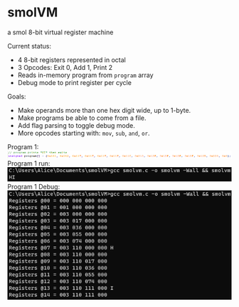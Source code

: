 # smolVM
a smol 8-bit virtual register machine

Current status:
- 4 8-bit registers represented in octal
- 3 Opcodes: Exit 0, Add 1, Print 2
- Reads in-memory program from `program` array
- Debug mode to print register per cycle

Goals:
- Make operands more than one hex digit wide, up to 1-byte.
- Make programs be able to come from a file.
- Add flag parsing to toggle debug mode.
- More opcodes starting with: `mov`, `sub`, `and`, `or`.

Program 1:   
![MVP-PROGRAM1](mvp-program1-input.png)  
Program 1 run:  
![MVP-PROGRAM1-run](mvp-program1.png)  
Program 1 Debug:   
![MVP-PROGRAM1-DEBUG](mvp-program1-debug.png)  
